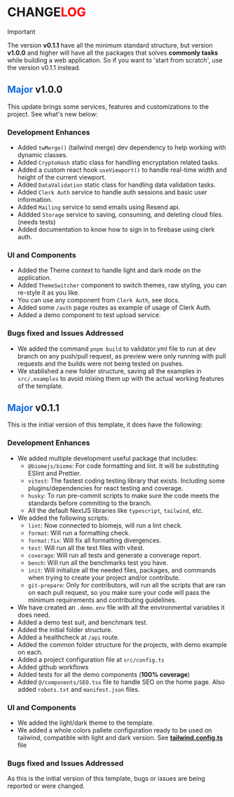 <h1>CHANGE<span style="color: red;">LOG</span></h1>

> [!IMPORTANT]
> The version **v0.1.1** have all the minimum standard structure, but version **v1.0.0** and higher will have all the packages that solves **commonly tasks** while building a web application. So if you want to 'start from scratch', use the version v0.1.1 instead.

<h2><span style="color: #1069da;">Major</span> v1.0.0</h2>
This update brings some services, features and customizations to the project. See what's new below:

### Development Enhances
- Added `twMerge()` (tailwind merge) dev dependency to help working with dynamic classes.
- Added `CryptoHash` static class for handling encryptation related tasks.
- Added a custom react hook `useViewport()` to handle real-time width and height of the current viewport.
- Added `DataValidation` static class for handling data validation tasks.
- Added `Clerk Auth` service to handle auth sessions and basic user information.
- Added `Mailing` service to send emails using Resend api.
- Addded `Storage` service to saving, consuming, and deleting cloud files. (needs tests)
- Added documentation to know how to sign in to firebase using clerk auth.

### UI and Components
- Added the Theme context to handle light and dark mode on the application.
- Added `ThemeSwitcher` component to switch themes, raw styling, you can re-style it as you like.
- You can use any component from `Clerk Auth`, see docs.
- Added some `/auth` page routes as example of usage of Clerk Auth.
- Added a demo component to test upload service.

### Bugs fixed and Issues Addressed
- We added the command `pnpm build` to validator.yml file to run at dev branch on any push/pull request, as preview were only running with pull requests and the builds were not being tested on pushes.
- We stablished a new folder structure, saving all the examples in `src/.examples` to avoid mixing them up with the actual working features of the template.

<h2><span style="color: #1069da;">Major</span> v0.1.1</h2>
This is the initial version of this template, it does have the following:

### Development Enhances

- We added multiple development useful package that includes:
    - `@biomejs/biome`: For code formatting and lint. It will be substituting ESlint and Prettier.
    - `vitest`: The fastest coding testing library that exists. Including some plugins/dependencies for react testing and coverage.
    - `husky`: To run pre-commit scripts to make sure the code meets the standards before commiting to the branch.
    - All the default NextJS libraries like `typescript`, `tailwind`, etc.
- We added the following scripts:
    - `lint`: Now connected to biomejs, will run a lint check.
    - `format`: Will run a formatting check.
    - `format:fix`: Will fix all formatting divergences.
    - `test`: Will run all the test files with vitest.
    - `coverage`: Will run all tests and generate a converage report.
    - `bench`: Will run all the benchmarks test you have.
    - `init`: Will initialize all the needed files, packages, and commands when trying to create your project and/or contribute.
    - `git-prepare`: Only for contributors, will run all the scripts that are ran on each pull request, so you make sure your code will pass the minimum requirements and contributing guidelines.
- We have created an `.demo.env` file with all the environmental variables it does need.
- Added a demo test suit, and benchmark test.
- Added the initial folder structure.
- Added a healthcheck at `/api` route.
- Added the common folder structure for the projects, with demo example on each.
- Added a project configuration file at `src/config.ts`
- Added github workflows
- Added tests for all the demo components (**100% coverage**)
- Added `@/components/SEO.tsx` file to handle SEO on the home page. Also added `robots.txt` and `manifest.json` files.

### UI and Components
- We added the light/dark theme to the template.
- We added a whole colors pallete configuration ready to be used on tailwind, compatible with light and dark version. See [**tailwind.config.ts**](./tailwind.config.ts) file

### Bugs fixed and Issues Addressed

As this is the initial version of this template, bugs or issues are being reported or were changed.
